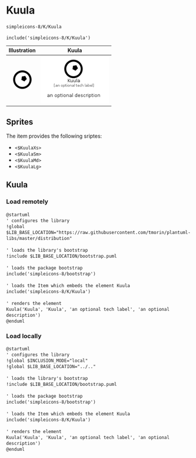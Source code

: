 # Kuula


```text
simpleicons-8/K/Kuula
```

```text
include('simpleicons-8/K/Kuula')
```



| Illustration | Kuula |
| :---: | :---: |
| ![illustration for Illustration](../../simpleicons-8/K/Kuula.png) | ![illustration for Kuula](../../simpleicons-8/K/Kuula.Local.png) |



## Sprites
The item provides the following sriptes:

- `<$KuulaXs>`
- `<$KuulaSm>`
- `<$KuulaMd>`
- `<$KuulaLg>`





## Kuula

### Load remotely
```plantuml
@startuml
' configures the library
!global $LIB_BASE_LOCATION="https://raw.githubusercontent.com/tmorin/plantuml-libs/master/distribution"

' loads the library's bootstrap
!include $LIB_BASE_LOCATION/bootstrap.puml

' loads the package bootstrap
include('simpleicons-8/bootstrap')

' loads the Item which embeds the element Kuula
include('simpleicons-8/K/Kuula')

' renders the element
Kuula('Kuula', 'Kuula', 'an optional tech label', 'an optional description')
@enduml
```

### Load locally
```plantuml
@startuml
' configures the library
!global $INCLUSION_MODE="local"
!global $LIB_BASE_LOCATION="../.."

' loads the library's bootstrap
!include $LIB_BASE_LOCATION/bootstrap.puml

' loads the package bootstrap
include('simpleicons-8/bootstrap')

' loads the Item which embeds the element Kuula
include('simpleicons-8/K/Kuula')

' renders the element
Kuula('Kuula', 'Kuula', 'an optional tech label', 'an optional description')
@enduml
```

